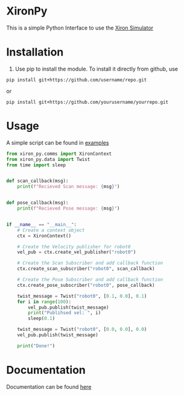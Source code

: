 # XironPy
This is a simple Python Interface to use the [Xiron Simulator](https://github.com/SuhrudhSarathy/xiron/tree/main)

# Installation
1. Use pip to install the module. To install it directly from github, use
```
pip install git+https://github.com/username/repo.git
```
or
```
pip install git+https://github.com/yourusername/yourrepo.git
```

# Usage
A simple script can be found in [examples](./src/xiron_py/examples/connection_test.py)

```python
from xiron_py.comms import XironContext
from xiron_py.data import Twist
from time import sleep


def scan_callback(msg):
    print(f"Recieved Scan message: {msg}")


def pose_callback(msg):
    print(f"Recieved Pose message: {msg}")


if __name__ == "__main__":
    # Create a context object
    ctx = XironContext()

    # Create the Velocity publisher for robot0
    vel_pub = ctx.create_vel_publisher("robot0")

    # Create the Scan Subscriber and add callback function
    ctx.create_scan_subscriber("robot0", scan_callback)

    # Create the Pose Subscriber and add callback function
    ctx.create_pose_subscriber("robot0", pose_callback)

    twist_message = Twist("robot0", [0.1, 0.0], 0.1)
    for i in range(100):
        vel_pub.publish(twist_message)
        print("Publihsed vel: ", i)
        sleep(0.1)

    twist_message = Twist("robot0", [0.0, 0.0], 0.0)
    vel_pub.publish(twist_message)

    print("Done!")

```

# Documentation
Documentation can be found [here](https://suhrudhsarathy.github.io/xiron/user_guide/python_interface/)